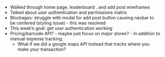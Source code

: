 * Walked through home page, leaderboard , and add post wireframes  
* Talked about user authentication and permissions matrix  
* Blockages: struggle with modal for add post button causing navbar to be centered (styling issue) \- this was resolved  
* This week’s goal: get user authentication working  
* Pricing/barcode API? \- maybe just focus on major stores? \- in addition to manual expense tracking.  
  * What if we did a google maps API instead that tracks where you make your transaction?

